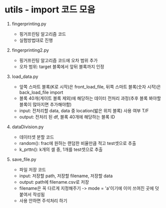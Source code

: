 # utils - import 코드 모음
1. fingerprinting.py
    - 핑거프린팅 알고리즘 코드
    - 실험방법대로 진행

2. fingerprinting2.py
    - 핑거프린팅 알고리즘 코드에 오차 범위 추가
    - 오차 범위: target 블록에서 앞뒤 블록까지 인정

3. load_data.py
    - 앞쪽 스마트 블록(K로 시작)은 front_load_file, 뒤쪽 스마트 블록(숫자 시작)은 back_load_file import
    - 블록 40개(게이트 블록 제외)에 해당하는 데이터 전처리 과정(추후 블록 봐야할 블록이 많아지면 추가해야함)
    - input: 전처리할 data, data 중 location(밟은 위치 블록) 사용 여부 T/F
    - output: 전처리 된 df, 블록 40개에 해당하는 블록 ID

4. dataDivision.py
    - 데이터셋 분할 코드
    - random(): frac에 원하는 랜덤한 비율만큼 적고 test셋으로 추출
    - k_prttn(): k개의 셀 중, 1개를 test셋으로 추출

5. save_file.py
    - 파일 저장 코드
    - input: 저장할 path, 저장할 filename, 저장할 data
    - output: path에 filename.csv로 저장
    - filename은 꼭 다르게 지정해주기 -> mode = 'a'이기에 이미 쓰여진 곳에 덧붙여서 작성됨
    - 사용 안하면 주석처리 하기